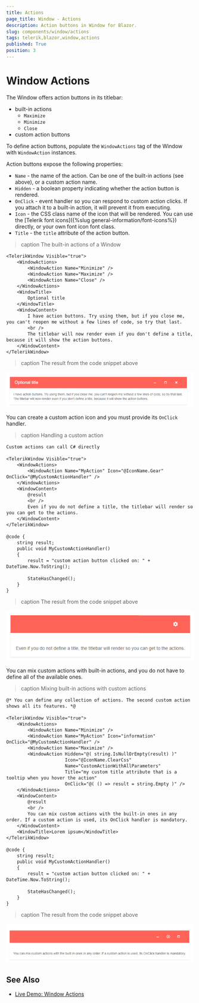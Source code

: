 ```yaml
---
title: Actions
page_title: Window - Actions
description: Action buttons in Window for Blazor.
slug: components/window/actions
tags: telerik,blazor,window,actions
published: True
position: 3
---
```


# Window Actions

The Window offers action buttons in its titlebar:

* built-in actions
    * `Maximize`
    * `Minimize`
    * `Close`
* custom action buttons

To define action buttons, populate the `WindowActions` tag of the Window with `WindowAction` instances.

Action buttons expose the following properties:

* `Name` - the name of the action. Can be one of the built-in actions (see above), or a custom action name.
* `Hidden` - a boolean property indicating whether the action button is rendered.
* `OnClick` - event handler so you can respond to custom action clicks. If you attach it to a built-in action, it will prevent it from executing.
* `Icon` - the CSS class name of the icon that will be rendered. You can use the [Telerik font icons]({%slug general-information/font-icons%}) directly, or your own font icon font class.
* `Title` - the `title` attribute of the action button.


>caption The built-in actions of a Window

````CSHTML
<TelerikWindow Visible="true">
	<WindowActions>
		<WindowAction Name="Minimize" />
		<WindowAction Name="Maximize" />
		<WindowAction Name="Close" />
	</WindowActions>
	<WindowTitle>
	    Optional title
	</WindowTitle>
	<WindowContent>
		I have action buttons. Try using them, but if you close me, you can't reopen me without a few lines of code, so try that last.
		<br />
		The titlebar will now render even if you don't define a title, because it will show the action buttons.
	</WindowContent>
</TelerikWindow>
````

>caption The result from the code snippet above

![](images/built-in-actions.png)

You can create a custom action icon and you must provide its `OnClick` handler.

>caption Handling a custom action

````CSHTML
Custom actions can call C# directly

<TelerikWindow Visible="true">
	<WindowActions>
		<WindowAction Name="MyAction" Icon="@IconName.Gear" OnClick="@MyCustomActionHandler" />
	</WindowActions>
	<WindowContent>
		@result
		<br />
		Even if you do not define a title, the titlebar will render so you can get to the actions.
	</WindowContent>
</TelerikWindow>

@code {
	string result;
	public void MyCustomActionHandler()
	{
		result = "custom action button clicked on: " + DateTime.Now.ToString();

		StateHasChanged();
	}
}
````

>caption The result from the code snippet above

![](images/custom-action.png)

You can mix custom actions with built-in actions, and you do not have to define all of the available ones.

>caption Mixing built-in actions with custom actions

````CSHTML
@* You can define any collection of actions. The second custom action shows all its features. *@

<TelerikWindow Visible="true">
    <WindowActions>
        <WindowAction Name="Minimize" />
        <WindowAction Name="MyAction" Icon="information" OnClick="@MyCustomActionHandler" />
        <WindowAction Name="Maximize" />
        <WindowAction Hidden="@( string.IsNullOrEmpty(result) )"
                      Icon="@IconName.ClearCss"
                      Name="CustomActionWithAllParameters"
                      Title="my custom title attribute that is a tooltip when you hover the action"
                      OnClick="@( () => result = string.Empty )" />
    </WindowActions>
    <WindowContent>
        @result
        <br />
        You can mix custom actions with the built-in ones in any order. If a custom action is used, its OnClick handler is mandatory.
    </WindowContent>
    <WindowTitle>Lorem ipsum</WindowTitle>
</TelerikWindow>

@code {
    string result;
    public void MyCustomActionHandler()
    {
        result = "custom action button clicked on: " + DateTime.Now.ToString();

        StateHasChanged();
    }
}
````

>caption The result from the code snippet above

![](images/mixed-actions.png)


## See Also

  * [Live Demo: Window Actions](https://demos.telerik.com/blazor-ui/window/actions)
